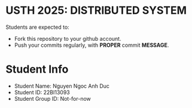 USTH 2025: DISTRIBUTED SYSTEM
=====================================================

Students are expected to:
* Fork this repository to your github account.
* Push your commits regularly, with **PROPER** commit **MESSAGE**.


Student Info
=========================

* Student Name: Nguyen Ngoc Anh Duc
* Student ID: 22BI13093
* Student Group ID: Not-for-now
